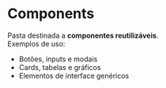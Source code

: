 # Components

Pasta destinada a **componentes reutilizáveis**.  
Exemplos de uso:

- Botões, inputs e modais
- Cards, tabelas e gráficos
- Elementos de interface genéricos
